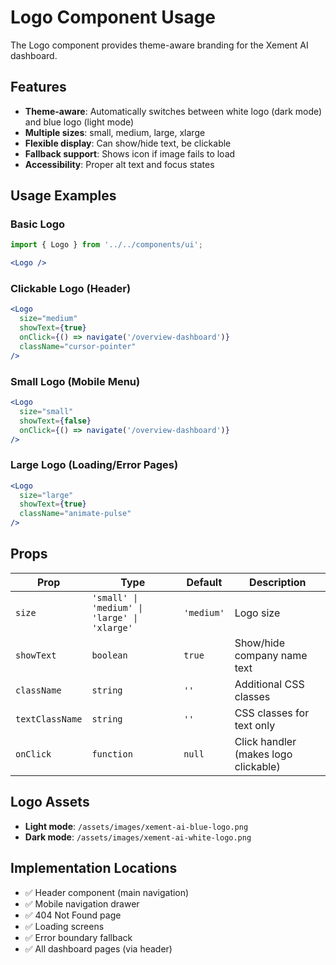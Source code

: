 # Logo Component Usage

The Logo component provides theme-aware branding for the Xement AI dashboard.

## Features

- **Theme-aware**: Automatically switches between white logo (dark mode) and blue logo (light mode)
- **Multiple sizes**: small, medium, large, xlarge
- **Flexible display**: Can show/hide text, be clickable
- **Fallback support**: Shows icon if image fails to load
- **Accessibility**: Proper alt text and focus states

## Usage Examples

### Basic Logo
```jsx
import { Logo } from '../../components/ui';

<Logo />
```

### Clickable Logo (Header)
```jsx
<Logo 
  size="medium"
  showText={true}
  onClick={() => navigate('/overview-dashboard')}
  className="cursor-pointer"
/>
```

### Small Logo (Mobile Menu)
```jsx
<Logo 
  size="small"
  showText={false}
  onClick={() => navigate('/overview-dashboard')}
/>
```

### Large Logo (Loading/Error Pages)
```jsx
<Logo 
  size="large"
  showText={true}
  className="animate-pulse"
/>
```

## Props

| Prop | Type | Default | Description |
|------|------|---------|-------------|
| `size` | `'small' \| 'medium' \| 'large' \| 'xlarge'` | `'medium'` | Logo size |
| `showText` | `boolean` | `true` | Show/hide company name text |
| `className` | `string` | `''` | Additional CSS classes |
| `textClassName` | `string` | `''` | CSS classes for text only |
| `onClick` | `function` | `null` | Click handler (makes logo clickable) |

## Logo Assets

- **Light mode**: `/assets/images/xement-ai-blue-logo.png`
- **Dark mode**: `/assets/images/xement-ai-white-logo.png`

## Implementation Locations

- ✅ Header component (main navigation)
- ✅ Mobile navigation drawer
- ✅ 404 Not Found page
- ✅ Loading screens
- ✅ Error boundary fallback
- ✅ All dashboard pages (via header)

